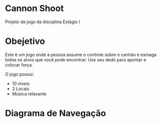 # Cannon Shoot

Projeto de jogo da disciplina Estágio I

# Obejetivo

Este é um jogo onde a pessoa assume o controle sobre o canhão e esmaga 
todos os alvos que você pode encontrar.
Use seu dedo para apontar e colocar força.

O jogo possui:
* 10 níveis
* 2 Locais
* Música relaxante

# Diagrama de Navegação




